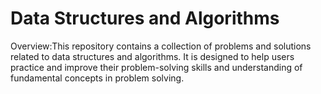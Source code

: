 <h1>Data Structures and Algorithms</h1>
<p>
  Overview:This repository contains a collection of problems and solutions related to data structures and algorithms.
  It is designed to help users practice and improve their problem-solving skills and understanding of fundamental concepts in problem solving.
</p>
